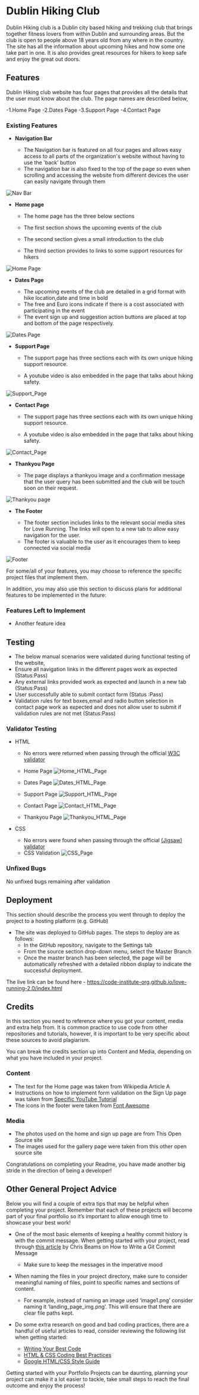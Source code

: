 # Dublin Hiking Club

Dublin Hiking club is a Dublin city based hiking and trekking club that brings together fitness lovers from within Dublin and surrounding areas. But the club is open to people above 18 years old from any where in the country. The site has all the information about upcoming hikes and how some one take part in one. It is also provides great resources for hikers to keep safe and enjoy the great out doors.





## Features 

Dublin Hiking club website has four pages that provides all the details that the user must know about the club. The page names are described below,

-1.Home Page
-2.Dates Page
-3.Support Page
-4.Contact Page

### Existing Features

- __Navigation Bar__

  - The Navigation bar is featured on all four pages and allows easy access to all parts of the organization's website without having to use the 'back' button
  - The navigation bar is also fixed to the top of the page so even when scrolling and accessing the website from different devices the user can easily navigate through them

![Nav Bar](https://github.com/cmssmw23/Dublin_Hiking_Club/blob/f015e007c6c380d4dbb34551e54563ba284559d9/documentation/read%20me%20images/navigation.PNG)

- __Home page__

  - The home page has the three below sections

  - The first section shows the upcoming events of the club

  - The second section gives a small introduction to the club 

  - The third section provides to links to some support resources for hikers
  


![Home Page](https://github.com/cmssmw23/Dublin_Hiking_Club/blob/f015e007c6c380d4dbb34551e54563ba284559d9/documentation/read%20me%20images/Home.png)

- __Dates Page__

  - The upcoming events of the club are detailed in a grid format with hike location,date and time in bold 
  - The free and Euro icons indicate if there is a cost associated with participating in the event
  - The event sign up and suggestion action buttons are placed at top and bottom of the page respectively.

![Dates Page](https://github.com/cmssmw23/Dublin_Hiking_Club/blob/f015e007c6c380d4dbb34551e54563ba284559d9/documentation/read%20me%20images/Dates.png)

- __Support Page__

  - The support page has three sections each with its own unique hiking support resource.

  - A youtube video is also embedded in the page that talks about hiking safety. 

![Support_Page](https://github.com/cmssmw23/Dublin_Hiking_Club/blob/f015e007c6c380d4dbb34551e54563ba284559d9/documentation/read%20me%20images/support.png)

- __Contact Page__

  - The support page has three sections each with its own unique hiking support resource.

  - A youtube video is also embedded in the page that talks about hiking safety. 

![Contact_Page](https://github.com/cmssmw23/Dublin_Hiking_Club/blob/f015e007c6c380d4dbb34551e54563ba284559d9/documentation/read%20me%20images/Contact.png)


- __Thankyou Page__

  - The page displays a thankyou image and a confirmation message that the user query has been submitted and the club will be touch soon on their request. 

![Thankyou page](https://github.com/cmssmw23/Dublin_Hiking_Club/blob/f015e007c6c380d4dbb34551e54563ba284559d9/documentation/read%20me%20images/thankyou.png)



- __The Footer__ 

  - The footer section includes links to the relevant social media sites for Love Running. The links will open to a new tab to allow easy navigation for the user. 
  - The footer is valuable to the user as it encourages them to keep connected via social media

![Footer](https://github.com/cmssmw23/Dublin_Hiking_Club/blob/f015e007c6c380d4dbb34551e54563ba284559d9/documentation/read%20me%20images/footer.PNG)




For some/all of your features, you may choose to reference the specific project files that implement them.

In addition, you may also use this section to discuss plans for additional features to be implemented in the future:

### Features Left to Implement

- Another feature idea

## Testing 
- The below manual scenarios were validated during functional testing of the website,
- Ensure all navigation links in the different pages work as expected (Status:Pass)
- Any external links provided work as expected and launch in a new tab (Status:Pass)
- User successfully able to submit contact form (Status :Pass)
- Validation rules for text boxes,email and radio button selection in contact page work as expected and does not allow user to submit if validation rules are not met (Status:Pass)



### Validator Testing 

- HTML
  - No errors were returned when passing through the official [W3C validator](https://validator.w3.org/nu/?doc=https%3A%2F%2Fcode-institute-org.github.io%2Flove-running-2.0%2Findex.html)
 
  - Home Page
   ![Home_HTML_Page](https://github.com/cmssmw23/Dublin_Hiking_Club/blob/81a6bc7a61a9560dbd939eb70894e96273ea7e68/documentation/testing/home-html.PNG)

  - Dates Page
   ![Dates_HTML_Page](https://github.com/cmssmw23/Dublin_Hiking_Club/blob/81a6bc7a61a9560dbd939eb70894e96273ea7e68/documentation/testing/dates-html.PNG)
  
  - Support Page
   ![Support_HTML_Page](https://github.com/cmssmw23/Dublin_Hiking_Club/blob/81a6bc7a61a9560dbd939eb70894e96273ea7e68/documentation/testing/support-html.PNG)

  - Contact Page
   ![Contact_HTML_Page](https://github.com/cmssmw23/Dublin_Hiking_Club/blob/81a6bc7a61a9560dbd939eb70894e96273ea7e68/documentation/testing/contact-html.PNG)

  - Thankyou Page
   ![Thankyou_HTML_Page](https://github.com/cmssmw23/Dublin_Hiking_Club/blob/81a6bc7a61a9560dbd939eb70894e96273ea7e68/documentation/testing/thankyou-html.PNG)
 
- CSS
  - No errors were found when passing through the official [(Jigsaw) validator](https://jigsaw.w3.org/css-validator/validator?uri=https%3A%2F%2Fvalidator.w3.org%2Fnu%2F%3Fdoc%3Dhttps%253A%252F%252Fcode-institute-org.github.io%252Flove-running-2.0%252Findex.html&profile=css3svg&usermedium=all&warning=1&vextwarning=&lang=en#css)
  - CSS Validation
      ![CSS_Page](https://github.com/cmssmw23/Dublin_Hiking_Club/blob/81a6bc7a61a9560dbd939eb70894e96273ea7e68/documentation/testing/css%20validation.PNG)

### Unfixed Bugs

No unfixed bugs remaining after validation

## Deployment

This section should describe the process you went through to deploy the project to a hosting platform (e.g. GitHub) 

- The site was deployed to GitHub pages. The steps to deploy are as follows: 
  - In the GitHub repository, navigate to the Settings tab 
  - From the source section drop-down menu, select the Master Branch
  - Once the master branch has been selected, the page will be automatically refreshed with a detailed ribbon display to indicate the successful deployment. 

The live link can be found here - https://code-institute-org.github.io/love-running-2.0/index.html 


## Credits 

In this section you need to reference where you got your content, media and extra help from. It is common practice to use code from other repositories and tutorials, however, it is important to be very specific about these sources to avoid plagiarism. 

You can break the credits section up into Content and Media, depending on what you have included in your project. 

### Content 

- The text for the Home page was taken from Wikipedia Article A
- Instructions on how to implement form validation on the Sign Up page was taken from [Specific YouTube Tutorial](https://www.youtube.com/)
- The icons in the footer were taken from [Font Awesome](https://fontawesome.com/)

### Media

- The photos used on the home and sign up page are from This Open Source site
- The images used for the gallery page were taken from this other open source site


Congratulations on completing your Readme, you have made another big stride in the direction of being a developer! 

## Other General Project Advice

Below you will find a couple of extra tips that may be helpful when completing your project. Remember that each of these projects will become part of your final portfolio so it’s important to allow enough time to showcase your best work! 

- One of the most basic elements of keeping a healthy commit history is with the commit message. When getting started with your project, read through [this article](https://chris.beams.io/posts/git-commit/) by Chris Beams on How to Write  a Git Commit Message 
  - Make sure to keep the messages in the imperative mood 

- When naming the files in your project directory, make sure to consider meaningful naming of files, point to specific names and sections of content.
  - For example, instead of naming an image used ‘image1.png’ consider naming it ‘landing_page_img.png’. This will ensure that there are clear file paths kept. 

- Do some extra research on good and bad coding practices, there are a handful of useful articles to read, consider reviewing the following list when getting started:
  - [Writing Your Best Code](https://learn.shayhowe.com/html-css/writing-your-best-code/)
  - [HTML & CSS Coding Best Practices](https://medium.com/@inceptiondj.info/html-css-coding-best-practice-fadb9870a00f)
  - [Google HTML/CSS Style Guide](https://google.github.io/styleguide/htmlcssguide.html#General)

Getting started with your Portfolio Projects can be daunting, planning your project can make it a lot easier to tackle, take small steps to reach the final outcome and enjoy the process! 
